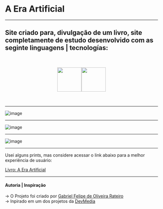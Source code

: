 # A Era Artificial 
---

## Site criado para, divulgação de um livro, site completamente de estudo desenvolvido com as seginte linguagens | tecnologías:

<br>
<br>

<div width="150px" style="display: flex; justify-content: center;">

  <img src="https://github.com/GabrielFelipeOliveiraRateiroDev/Bolo-de-Chocolate/assets/149724308/9e3a1d57-9def-4df9-9eac-61c124c28b5b" width="80px" style="paddin-right: 30px;">
  <img src="https://github.com/GabrielFelipeOliveiraRateiroDev/Bolo-de-Chocolate/assets/149724308/6fc0862c-c023-4531-80e7-e03404ed1859" width="80px">
   
</div>

<br>
<br>

---

![image](https://github.com/GabrielFelipeOliveiraRateiroDev/A-Era-Artificial/assets/149724308/68409116-1490-46ee-9918-9ce43dfd07fb)

---

![image](https://github.com/GabrielFelipeOliveiraRateiroDev/A-Era-Artificial/assets/149724308/4f3df9d7-d922-48ad-92a9-fbbce3cc98d0)

---

![image](https://github.com/GabrielFelipeOliveiraRateiroDev/A-Era-Artificial/assets/149724308/d76763cb-f002-49a1-b66c-946f30872c42)

--- 

Usei alguns prints, mas considere acessar o link abaixo para a melhor experiência de usuário:

[Livro: A Era Artificial]()

---

#### Autoria | Inspiração

-> O Projeto foi criado por [Gabriel Felipe de Oliveira Rateiro](https://github.com/GabrielFelipeOliveiraRateiroDev) </br>
-> Inpirado em um dos projetos da [DevMedia](https://www.devmedia.com.br/)

